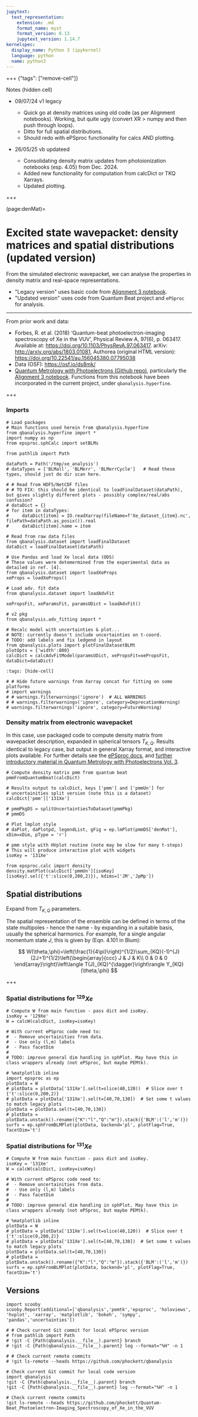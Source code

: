 ```yaml
---
jupytext:
  text_representation:
    extension: .md
    format_name: myst
    format_version: 0.13
    jupytext_version: 1.14.7
kernelspec:
  display_name: Python 3 (ipykernel)
  language: python
  name: python3
---
```


+++ {"tags": ["remove-cell"]}

Notes (hidden cell)

- 09/07/24 v1 legacy
    - Quick go at density matrices using old code (as per Alignment notebooks). Working, but quite ugly (convert XR > numpy and then push through loops).
    - Ditto for full spatial distributions.
    - Should redo with ePSproc functionality for calcs AND plotting.

- 26/05/25 vb updateed
    - Consolidating density matrix updates from photoionization notebooks (esp. 4.05) from Dec. 2024.
    - Added new functionality for computation from calcDict or TKQ Xarrays.
    - Updated plotting.

+++

(page:denMat)=
# Excited state wavepacket: density matrices and spatial distributions (updated version)

From the simulated electronic wavepacket, we can analyse the properties in density matrix and real-space representations.

- "Legacy version" uses basic code from [Alignment 3 notebook](https://github.com/phockett/Quantum-Metrology-with-Photoelectrons/blob/master/Alignment/Alignment-3.ipynb).
- "Updated version" uses code from Quantum Beat project and `ePSproc` for analysis.

---

From prior work and data:

- Forbes, R. et al. (2018) ‘Quantum-beat photoelectron-imaging spectroscopy of Xe in the VUV’, Physical Review A, 97(6), p. 063417. Available at: https://doi.org/10.1103/PhysRevA.97.063417. arXiv: http://arxiv.org/abs/1803.01081, Authorea (original HTML version): https://doi.org/10.22541/au.156045380.07795038
- Data (OSF): https://osf.io/ds8mk/
- [Quantum Metrology with Photoelectrons (Github repo)](https://github.com/phockett/Quantum-Metrology-with-Photoelectrons), particularly the [Alignment 3 notebook](https://github.com/phockett/Quantum-Metrology-with-Photoelectrons/blob/master/Alignment/Alignment-3.ipynb). Functions from this notebook have been incorporated in the current project, under `qbanalysis.hyperfine`.

+++

### Imports

```{code-cell} ipython3
# Load packages
# Main functions used herein from qbanalysis.hyperfine
from qbanalysis.hyperfine import *
import numpy as np
from epsproc.sphCalc import setBLMs

from pathlib import Path

dataPath = Path('/tmp/xe_analysis')
# dataTypes = ['BLMall', 'BLMerr', 'BLMerrCycle']   # Read these types, should just do dir scan here.

# # Read from HDF5/NetCDF files
# # TO FIX: this should be identical to loadFinalDataset(dataPath), but gives slightly different plots - possibly complex/real/abs confusion?
# dataDict = {}
# for item in dataTypes:
#     dataDict[item] = IO.readXarray(fileName=f'Xe_dataset_{item}.nc', filePath=dataPath.as_posix()).real
#     dataDict[item].name = item

# Read from raw data files
from qbanalysis.dataset import loadFinalDataset
dataDict = loadFinalDataset(dataPath)

# Use Pandas and load Xe local data (ODS)
# These values were detemermined from the experimental data as detailed in ref. [4].
from qbanalysis.dataset import loadXeProps
xeProps = loadXeProps()

# Load adv. fit data
from qbanalysis.dataset import loadAdvFit

xePropsFit, xeParamsFit, paramsUDict = loadAdvFit()
```

```{code-cell} ipython3
# v2 pkg
from qbanalysis.adv_fitting import * 

# Recalc model with uncertainties & plot...
# NOTE: currently doesn't include uncertainties on t-coord.
# TODO: add labels and fix ledgend in layout
from qbanalysis.plots import plotFinalDatasetBLMt
plotOpts = {'width':800}
calcDict = calcAdvFitModel(paramsUDict, xePropsFit=xePropsFit, dataDict=dataDict)
```

```{code-cell} ipython3
:tags: [hide-cell]

# # Hide future warnings from Xarray concat for fitting on some platforms
# import warnings
# # warnings.filterwarnings('ignore')  # ALL WARNINGS
# # warnings.filterwarnings('ignore', category=DeprecationWarning)
# warnings.filterwarnings('ignore', category=FutureWarning)
```

### Density matrix from electronic wavepacket

In this case, use packaged code to compute density matrix from wavepacket description, expanded in spherical tensors $T_{K,Q}$. Results identical to legacy case, but output in general Xarray format, and interactive plots available. For further details see the [ePSproc docs](https://epsproc.readthedocs.io/en/3d-afpad-dev/methods/density_mat_notes_demo_300821.html#Density-matrix-from-geometric-tensors), and [further introductory material in Quantum Metrology with Photoelectrons Vol. 3](https://phockett.github.io/Quantum-Metrology-with-Photoelectrons-Vol3/part1/theory_density_matrices_190723.html).

```{code-cell} ipython3
# Compute density matrix pmm from quantum beat
pmmFromQuantumBeat(calcDict)

# Results output to calcDict, keys ['pmm'] and ['pmmUn'] for 
# uncertainities split version (note this is a dataset)
calcDict['pmm']['131Xe']
```

```{code-cell} ipython3
# pmmPkgDS = splitUncertaintiesToDataset(pmmPkg)
# pmmDS

# Plot lmplot style
# daPlot, daPlotpd, legendList, gFig = ep.lmPlot(pmmDS['denMat'], xDim=xDim, pType = 'r')

# pmm style with HVplot routine (note may be slow for many t-steps)
# This will produce interactive plot with widgets
isoKey = '131Xe'

from epsproc.calc import density
density.matPlot(calcDict['pmmUn'][isoKey][isoKey].sel({'t':slice(0,200,2)}), kdims=['JM','JpMp'])
```

## Spatial distributions

Expand from $T_{K,Q}$ parameters.

The spatial representation of the ensemble can be defined in terms of the state multipoles - hence the name - by expanding in a suitable basis, usually the spherical harmonics. For example, for a single angular momentum state $J$, this is given by (Eqn. 4.101 in Blum):

$$
W(\theta,\phi)=\left(\frac{1}{4\pi}\right)^{1/2}\sum_{KQ}(-1)^{J}(2J+1)^{1/2}\left(\begin{array}{ccc}
J & J & K\\
0 & 0 & 0
\end{array}\right)\left\langle T(J)_{KQ}^{\dagger}\right\rangle Y_{KQ}(\theta,\phi)
$$

+++

### Spatial distributions for $^{129}Xe$

```{code-cell} ipython3
# Compute W from main function - pass dict and isoKey.
isoKey = '129Xe'
W = calcW(calcDict, isoKey=isoKey)
```

```{code-cell} ipython3
# With current ePSproc code need to:
#  - Remove uncertainities from data.
#  - Use only (l,m) labels
#  - Pass facetDim
#
# TODO: improve general dim handling in sphPlot. May have this in class wrappers already (not ePSproc, but maybe PEMtk).

# %matplotlib inline
import epsproc as ep
plotData = W
# plotData = plotData['131Xe'].sel(t=slice(40,120))  # Slice over t   {'t':slice(0,200,2)}
# plotData = plotData['131Xe'].sel(t=[40,70,130])  # Set some t values to match legacy plots
plotData = plotData.sel(t=[40,70,130])
# plotData = plotData.unstack().rename({"K":"l","Q":"m"}).stack({'BLM':('l','m')})
surfs = ep.sphFromBLMPlot(plotData, backend='pl', plotFlag=True, facetDim='t')
```

### Spatial distributions for $^{131}Xe$

```{code-cell} ipython3
# Compute W from main function - pass dict and isoKey.
isoKey = '131Xe'
W = calcW(calcDict, isoKey=isoKey)
```

```{code-cell} ipython3
# With current ePSproc code need to:
#  - Remove uncertainities from data.
#  - Use only (l,m) labels
#  - Pass facetDim
#
# TODO: improve general dim handling in sphPlot. May have this in class wrappers already (not ePSproc, but maybe PEMtk).

# %matplotlib inline
plotData = W
# plotData = plotData['131Xe'].sel(t=slice(40,120))  # Slice over t   {'t':slice(0,200,2)}
# plotData = plotData['131Xe'].sel(t=[40,70,130])  # Set some t values to match legacy plots
plotData = plotData.sel(t=[40,70,130])
# plotData = plotData.unstack().rename({"K":"l","Q":"m"}).stack({'BLM':('l','m')})
surfs = ep.sphFromBLMPlot(plotData, backend='pl', plotFlag=True, facetDim='t')
```

## Versions

```{code-cell} ipython3
import scooby
scooby.Report(additional=['qbanalysis','pemtk','epsproc', 'holoviews', 'hvplot', 'xarray', 'matplotlib', 'bokeh', 'sympy', 'pandas','uncertainties'])
```

```{code-cell} ipython3
# # Check current Git commit for local ePSproc version
# from pathlib import Path
# !git -C {Path(qbanalysis.__file__).parent} branch
# !git -C {Path(qbanalysis.__file__).parent} log --format="%H" -n 1
```

```{code-cell} ipython3
# # Check current remote commits
# !git ls-remote --heads https://github.com/phockett/qbanalysis
```

```{code-cell} ipython3
# Check current Git commit for local code version
import qbanalysis
!git -C {Path(qbanalysis.__file__).parent} branch
!git -C {Path(qbanalysis.__file__).parent} log --format="%H" -n 1
```

```{code-cell} ipython3
# Check current remote commits
!git ls-remote --heads https://github.com/phockett/Quantum-Beat_Photoelectron-Imaging_Spectroscopy_of_Xe_in_the_VUV
```

```{code-cell} ipython3

```

```{code-cell} ipython3

```
